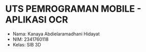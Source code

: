 # UTS PEMROGRAMAN MOBILE - APLIKASI OCR

- Nama: Kanaya Abdielaramadhani Hidayat
- NIM: 2341760118
- Kelas: SIB 3D